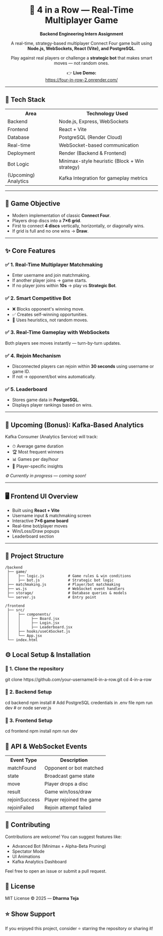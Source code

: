 <!-- Awesome README in HTML Format -->

<h1 align="center">🎯 4 in a Row — Real-Time Multiplayer Game</h1>
<p align="center"><strong>Backend Engineering Intern Assignment</strong></p>

<p align="center">
  A real-time, strategy-based multiplayer Connect Four game built using 
  <strong>Node.js, WebSockets, React (Vite), and PostgreSQL</strong>.
</p>

<p align="center">
  Play against real players or challenge a <strong>strategic bot</strong> that makes smart moves — not random ones.
</p>

<p align="center">
  👉 <strong>Live Demo:</strong><br>
  <a href="https://four-in-row-2.onrender.com/" target="_blank">https://four-in-row-2.onrender.com/</a>
</p>

---

<h2>🚀 Tech Stack</h2>

<table>
  <tr>
    <th>Area</th>
    <th>Technology Used</th>
  </tr>
  <tr><td>Backend</td><td>Node.js, Express, WebSockets</td></tr>
  <tr><td>Frontend</td><td>React + Vite</td></tr>
  <tr><td>Database</td><td>PostgreSQL (Render Cloud)</td></tr>
  <tr><td>Real-time</td><td>WebSocket-based communication</td></tr>
  <tr><td>Deployment</td><td>Render (Backend & Frontend)</td></tr>
  <tr><td>Bot Logic</td><td>Minimax-style heuristic (Block + Win strategy)</td></tr>
  <tr><td>(Upcoming) Analytics</td><td>Kafka Integration for gameplay metrics</td></tr>
</table>

---

<h2>🧠 Game Objective</h2>
<ul>
  <li>Modern implementation of classic <strong>Connect Four</strong>.</li>
  <li>Players drop discs into a <strong>7×6 grid</strong>.</li>
  <li>First to connect <strong>4 discs</strong> vertically, horizontally, or diagonally wins.</li>
  <li>If grid is full and no one wins → <strong>Draw</strong>.</li>
</ul>

---

<h2>✨ Core Features</h2>

<h3>✅ 1. Real-Time Multiplayer Matchmaking</h3>
<ul>
  <li>Enter username and join matchmaking.</li>
  <li>If another player joins → game starts.</li>
  <li>If no player joins within <strong>10s</strong> → play vs <strong>Strategic Bot</strong>.</li>
</ul>

<h3>✅ 2. Smart Competitive Bot</h3>
<ul>
  <li>❌ Blocks opponent's winning move.</li>
  <li>✅ Creates self-winning opportunities.</li>
  <li>🎯 Uses heuristics, not random moves.</li>
</ul>

<h3>✅ 3. Real-Time Gameplay with WebSockets</h3>
<p>Both players see moves instantly — turn-by-turn updates.</p>

<h3>✅ 4. Rejoin Mechanism</h3>
<ul>
  <li>Disconnected players can rejoin within <strong>30 seconds</strong> using username or game ID.</li>
  <li>If not → opponent/bot wins automatically.</li>
</ul>

<h3>✅ 5. Leaderboard</h3>
<ul>
  <li>Stores game data in <strong>PostgreSQL</strong>.</li>
  <li>Displays player rankings based on wins.</li>
</ul>

---

<h2>🎯 Upcoming (Bonus): Kafka-Based Analytics</h2>
<p>Kafka Consumer (Analytics Service) will track:</p>
<ul>
  <li>⏱ Average game duration</li>
  <li>🏆 Most frequent winners</li>
  <li>📊 Games per day/hour</li>
  <li>👤 Player-specific insights</li>
</ul>
<p><em>⚙️ Currently in progress — coming soon!</em></p>

---

<h2>🖥 Frontend UI Overview</h2>
<ul>
  <li>Built using <strong>React + Vite</strong></li>
  <li>Username input & matchmaking screen</li>
  <li>Interactive <strong>7×6 game board</strong></li>
  <li>Real-time bot/player moves</li>
  <li>Win/Loss/Draw popups</li>
  <li>Leaderboard section</li>
</ul>

---

<h2>📂 Project Structure</h2>

```text
/backend
 ├── game/
 │    ├── logic.js           # Game rules & win conditions
 │    ├── bot.js             # Strategic bot logic
 ├── matchmaking.js          # Player/bot matchmaking
 ├── ws.js                   # WebSocket event handlers
 ├── storage/                # Database queries & models
 └── server.js               # Entry point

/frontend
 ├── src/
 │    ├── components/
 │    │     ├── Board.jsx
 │    │     ├── Login.jsx
 │    │     ├── Leaderboard.jsx
 │    ├── hooks/useC4Socket.js
 │    └── App.jsx
 └── index.html
```

<h2>⚙️ Local Setup & Installation</h2> <h3>🔹 1. Clone the repository</h3>
git clone https://github.com/your-username/4-in-a-row.git
cd 4-in-a-row

<h3>🔹 2. Backend Setup</h3>
cd backend
npm install
# Add PostgreSQL credentials in .env file
npm run dev       # or node server.js

<h3>🔹 3. Frontend Setup</h3>
cd frontend
npm install
npm run dev

<h2>🧪 API & WebSocket Events</h2> <table> <tr><th>Event Type</th><th>Description</th></tr> <tr><td>matchFound</td><td>Opponent or bot matched</td></tr> <tr><td>state</td><td>Broadcast game state</td></tr> <tr><td>move</td><td>Player drops a disc</td></tr> <tr><td>result</td><td>Game win/loss/draw</td></tr> <tr><td>rejoinSuccess</td><td>Player rejoined the game</td></tr> <tr><td>rejoinFailed</td><td>Rejoin attempt failed</td></tr> </table>
<h2>🤝 Contributing</h2> <p>Contributions are welcome! You can suggest features like:</p> <ul> <li>Advanced Bot (Minimax + Alpha-Beta Pruning)</li> <li>Spectator Mode</li> <li>UI Animations</li> <li>Kafka Analytics Dashboard</li> </ul> <p>Feel free to open an issue or submit a pull request.</p>
<h2>📜 License</h2> <p>MIT License © 2025 — <strong>Dharma Teja</strong></p>
<h2>⭐ Show Support</h2> <p>If you enjoyed this project, consider ⭐ starring the repository or sharing it!</p>
